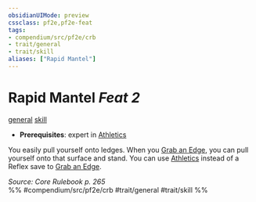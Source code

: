 ```yaml
---
obsidianUIMode: preview
cssclass: pf2e,pf2e-feat
tags:
- compendium/src/pf2e/crb
- trait/general
- trait/skill
aliases: ["Rapid Mantel"]
---
```

# Rapid Mantel  *Feat 2*  
[general](../../rules/traits/general.md)  [skill](../../rules/traits/skill.md)  

- **Prerequisites**: expert in [Athletics](../skills.md#Athletics)

You easily pull yourself onto ledges. When you [Grab an Edge](../../rules/actions/grab-an-edge.md), you can pull yourself onto that surface and stand. You can use [Athletics](../skills.md#Athletics) instead of a Reflex save to [Grab an Edge](../../rules/actions/grab-an-edge.md).

*Source: Core Rulebook p. 265*  
%% #compendium/src/pf2e/crb #trait/general #trait/skill %%